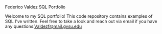 Federico Valdez SQL Portfolio

Welcome to my SQL portfolio! This code repository contains examples of SQL I've written. Feel free to take a look and reach out via email if you have any questions:Valdezf@mail.gvsu.edu
